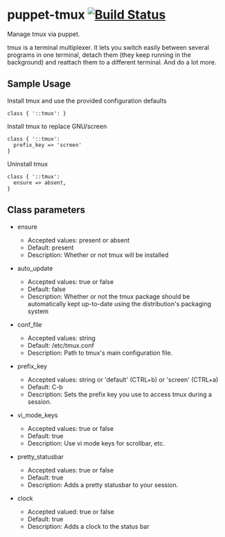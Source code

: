 # puppet-tmux [![Build Status](https://travis-ci.org/zanloy/puppet-tmux.svg?branch=master)](https://travis-ci.org/zanloy/puppet-tmux)

Manage tmux via puppet.

tmux is a terminal multiplexer. It lets you switch easily between several
programs in one terminal, detach them (they keep running in the background)
and reattach them to a different terminal. And do a lot more.

## Sample Usage
Install tmux and use the provided configuration defaults
```
class { '::tmux': }
```
Install tmux to replace GNU/screen
```
class { '::tmux':
  prefix_key => 'screen'
}
```
Uninstall tmux
```
class { '::tmux':
  ensure => absent,
}
```

## Class parameters
* ensure 
  * Accepted values: present or absent 
  * Default: present
  * Description: Whether or not tmux will be installed

* auto_update
  * Accepted values: true or false
  * Default: false
  * Description: Whether or not the tmux package should be automatically kept
    up-to-date using the distribution's packaging system

* conf_file
  * Accepted values: string
  * Default: /etc/tmux.conf
  * Description: Path to tmux's main configuration file.

* prefix_key
  * Accepted values: string or 'default' (CTRL+b) or 'screen' (CTRL+a)
  * Default: C-b
  * Description: Sets the prefix key you use to access tmux during a session.

* vi_mode_keys
  * Accepted values: true or false
  * Default: true
  * Description: Use vi mode keys for scrollbar, etc.

* pretty_statusbar
  * Accepted values: true or false
  * Default: true
  * Description: Adds a pretty statusbar to your session.

* clock
  * Accepted valued: true or false
  * Default: true
  * Description: Adds a clock to the status bar
